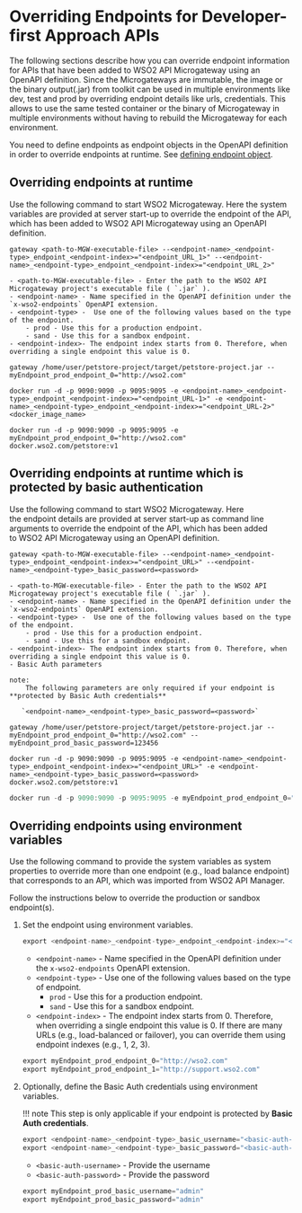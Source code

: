 # Overriding Endpoints for Developer-first Approach APIs

The following sections describe how you can override endpoint information for APIs that have been added to WSO2 API Microgateway using an OpenAPI definition.
Since the Microgateways are immutable, the image or the binary output(.jar) from toolkit can be used in multiple environments like dev, test and prod by overriding endpoint details like urls, credentials.
This allows to use the same tested container or the binary of Microgateway in multiple environments without having to rebuild the Microgateway for each environment.

You need to define endpoints as endpoint objects in the OpenAPI definition in order to override endpoints at runtime. See [defining endpoint object]({{base_path}}/how-tos/endpoints/defining-endpoints-in-an-openapi-definition/#endpoint-object).


## Overriding endpoints at runtime

Use the following command to start WSO2 Microgateway. Here the system variables are provided at server start-up to override the endpoint of the API, which has been added to WSO2 API Microgateway using an OpenAPI definition.

``` tab="Format - binary" 
gateway <path-to-MGW-executable-file> --<endpoint-name>_<endpoint-type>_endpoint_<endpoint-index>="<endpoint_URL_1>" --<endpoint-name>_<endpoint-type>_endpoint_<endpoint-index>="<endpoint_URL_2>"

- <path-to-MGW-executable-file> - Enter the path to the WSO2 API Microgateway project's executable file ( `.jar` ).
- <endpoint-name> - Name specified in the OpenAPI definition under the `x-wso2-endpoints` OpenAPI extension.
- <endpoint-type> -  Use one of the following values based on the type of the endpoint.
    - prod - Use this for a production endpoint.
    - sand - Use this for a sandbox endpoint.
- <endpoint-index>- The endpoint index starts from 0. Therefore, when overriding a single endpoint this value is 0.
```

```  tab="Example - binary"
gateway /home/user/petstore-project/target/petstore-project.jar --myEndpoint_prod_endpoint_0="http://wso2.com"   
```

``` tab="Format - docker"
docker run -d -p 9090:9090 -p 9095:9095 -e <endpoint-name>_<endpoint-type>_endpoint_<endpoint-index>="<endpoint_URL-1>" -e <endpoint-name>_<endpoint-type>_endpoint_<endpoint-index>="<endpoint_URL-2>" <docker_image_name>
```

``` tab="Example - docker" 
docker run -d -p 9090:9090 -p 9095:9095 -e myEndpoint_prod_endpoint_0="http://wso2.com" docker.wso2.com/petstore:v1
```

## Overriding endpoints at runtime which is protected by basic authentication

Use the following command to start WSO2 Microgateway. Here the endpoint details are provided at server start-up as command line arguments to override the endpoint of the API, which has been added to WSO2 API Microgateway using an OpenAPI definition.

``` tab="Format -binary"
gateway <path-to-MGW-executable-file> --<endpoint-name>_<endpoint-type>_endpoint_<endpoint-index>="<endpoint_URL>" --<endpoint-name>_<endpoint-type>_basic_password=<password> 

- <path-to-MGW-executable-file> - Enter the path to the WSO2 API Microgateway project's executable file ( `.jar` ).
- <endpoint-name> - Name specified in the OpenAPI definition under the `x-wso2-endpoints` OpenAPI extension.
- <endpoint-type> -  Use one of the following values based on the type of the endpoint.
    - prod - Use this for a production endpoint.
    - sand - Use this for a sandbox endpoint.
- <endpoint-index>- The endpoint index starts from 0. Therefore, when overriding a single endpoint this value is 0.
- Basic Auth parameters

note:
    The following parameters are only required if your endpoint is **protected by Basic Auth credentials** 
    
   `<endpoint-name>_<endpoint-type>_basic_password=<password>`
```

``` tab="Example - binary"
gateway /home/user/petstore-project/target/petstore-project.jar --myEndpoint_prod_endpoint_0="http://wso2.com" --myEndpoint_prod_basic_password=123456 
```

``` tab="Format - docker"
docker run -d -p 9090:9090 -p 9095:9095 -e <endpoint-name>_<endpoint-type>_endpoint_<endpoint-index>="<endpoint_URL>" -e <endpoint-name>_<endpoint-type>_basic_password=<password> docker.wso2.com/petstore:v1
```

``` java tab="Example - docker"
docker run -d -p 9090:9090 -p 9095:9095 -e myEndpoint_prod_endpoint_0="http://wso2.com" -e myEndpoint_prod_basic_password=123456 docker.wso2.com/petstore:v1
```

## Overriding endpoints using environment variables

Use the following command to provide the system variables as system properties to override more than one endpoint (e.g., load balance endpoint) that corresponds to an API, which was imported from WSO2 API Manager.

Follow the instructions below to override the production or sandbox endpoint(s).

1. Set the endpoint using environment variables. 

    ``` java tab="Format"
    export <endpoint-name>_<endpoint-type>_endpoint_<endpoint-index>="<endpoint-URL>" <endpoint-name>_<endpoint-type>_endpoint_<endpoint-index>="<endpoint-URL-2>"
    ```
    
    - `<endpoint-name>` - Name specified in the OpenAPI definition under the `x-wso2-endpoints` OpenAPI extension.
    - `<endpoint-type>` - Use one of the following values based on the type of endpoint.
       - `prod` - Use this for a production endpoint.
       - `sand` - Use this for a sandbox endpoint.
    - `<endpoint-index>` - The endpoint index starts from 0. Therefore, when overriding a single endpoint this value is 0. If there are many URLs (e.g., load-balanced or failover), you can override them using endpoint indexes (e.g., 1, 2, 3).
    
    ``` java tab="Example"
    export myEndpoint_prod_endpoint_0="http://wso2.com" 
    export myEndpoint_prod_endpoint_1="http://support.wso2.com"
    ```

2. Optionally, define the Basic Auth credentials using environment variables.

    !!! note
        This step is only applicable if your endpoint is protected by **Basic Auth credentials**.
    
    ``` java tab="Format"
    export <endpoint-name>_<endpoint-type>_basic_username="<basic-auth-username>"
    export <endpoint-name>_<endpoint-type>_basic_password="<basic-auth-password>"
    ```
    
    - `<basic-auth-username>` - Provide the username                            
    - `<basic-auth-password>` - Provide the password 
    
    ``` java tab="Example"
    export myEndpoint_prod_basic_username="admin"
    export myEndpoint_prod_basic_password="admin"
    ```